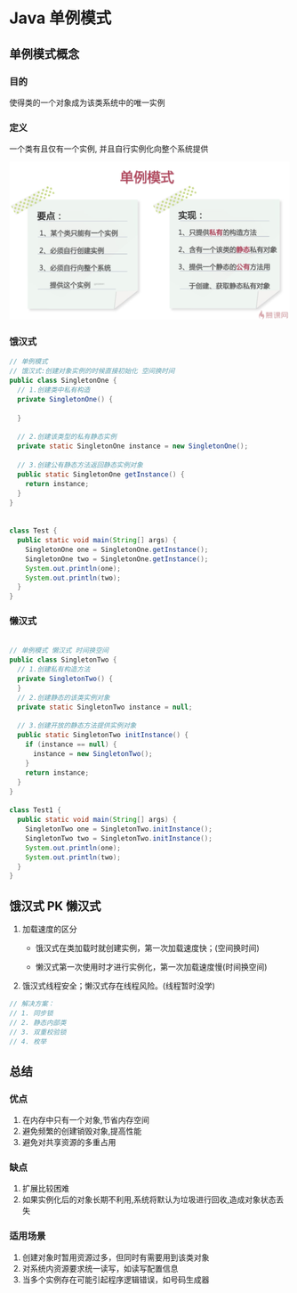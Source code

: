 # Java 单例模式

## 单例模式概念

### 目的

使得类的一个对象成为该类系统中的唯一实例

### 定义

一个类有且仅有一个实例, 并且自行实例化向整个系统提供

[![BVN9V1.png](./img/BVN9V1.png)](https://imgchr.com/i/BVN9V1)

### 饿汉式

```java
// 单例模式
// 饿汉式:创建对象实例的时候直接初始化 空间换时间
public class SingletonOne {
  // 1.创建类中私有构造
  private SingletonOne() {

  }

  // 2.创建该类型的私有静态实例
  private static SingletonOne instance = new SingletonOne();

  // 3.创建公有静态方法返回静态实例对象
  public static SingletonOne getInstance() {
    return instance;
  }
}


class Test {
  public static void main(String[] args) {
    SingletonOne one = SingletonOne.getInstance();
    SingletonOne two = SingletonOne.getInstance();
    System.out.println(one);
    System.out.println(two);
  }
}

```

### 懒汉式

```java

// 单例模式 懒汉式 时间换空间
public class SingletonTwo {
  // 1.创建私有构造方法
  private SingletonTwo() {
  }
  // 2.创建静态的该类实例对象
  private static SingletonTwo instance = null;

  // 3.创建开放的静态方法提供实例对象
  public static SingletonTwo initInstance() {
    if (instance == null) {
      instance = new SingletonTwo();
    }
    return instance;
  }
}

class Test1 {
  public static void main(String[] args) {
    SingletonTwo one = SingletonTwo.initInstance();
    SingletonTwo two = SingletonTwo.initInstance();
    System.out.println(one);
    System.out.println(two);
  }
}
```

## 饿汉式 PK 懒汉式

1. 加载速度的区分

   - 饿汉式在类加载时就创建实例，第一次加载速度快；(空间换时间)

   - 懒汉式第一次使用时才进行实例化，第一次加载速度慢(时间换空间)

2. 饿汉式线程安全；懒汉式存在线程风险。(线程暂时没学)

```js
// 解决方案：
// 1. 同步锁
// 2. 静态内部类
// 3. 双重校验锁
// 4. 枚举
```

## 总结

### 优点

1. 在内存中只有一个对象,节省内存空间
2. 避免频繁的创建销毁对象,提高性能
3. 避免对共享资源的多重占用

### 缺点

1. 扩展比较困难
2. 如果实例化后的对象长期不利用,系统将默认为垃圾进行回收,造成对象状态丢失

### 适用场景

1. 创建对象时暂用资源过多，但同时有需要用到该类对象
2. 对系统内资源要求统一读写，如读写配置信息
3. 当多个实例存在可能引起程序逻辑错误，如号码生成器
